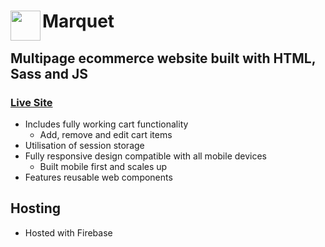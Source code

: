 # Marquet <img src="https://user-images.githubusercontent.com/77104720/158084813-e2f498b4-4689-4bae-bff2-11c68b6d8239.svg" align="left" height="48" width="48" >
## Multipage ecommerce website built with HTML, Sass and JS

### [Live Site](https://marquet-ecommerce.web.app/)

- Includes fully working cart functionality
  - Add, remove and edit cart items
- Utilisation of session storage
- Fully responsive design compatible with all mobile devices
  - Built mobile first and scales up
- Features reusable web components

## Hosting

- Hosted with Firebase
